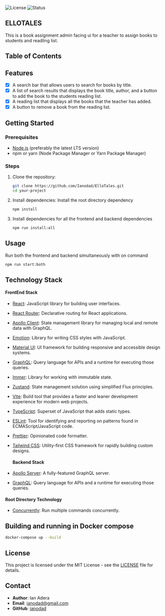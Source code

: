 ![License](https://img.shields.io/badge/license-MIT-blue.svg) ![Status](https://img.shields.io/badge/status-active-success.svg)

## ELLOTALES

This is a book assignment admin facing ui for a teacher to assign books to students and readling list.

## Table of Contents

## Features

- [x] A search bar that allows users to search for books by title.
- [x] A list of search results that displays the book title, author, and a button to add the book to the students reading list.
- [x] A reading list that displays all the books that the teacher has added.
- [x] A button to remove a book from the reading list.

## Getting Started

### Prerequisites

- [Node.js](https://nodejs.org/) (preferably the latest LTS version)
- npm or yarn (Node Package Manager or Yarn Package Manager)

### Steps

1. Clone the repository:
   ```sh
   git clone https://github.com/Ianodad/ElloTales.git
   cd your-project
   ```
2. Install dependencies:
   Install the root directory dependency
   ```sh
   npm install
   ```
3. Install dependencies for all the frontend and backend dependencies
   ```sh
   npm run install:all
   ```

## Usage

Run both the frontend and backend simultaneously with on command

```sh
npm run start:both
```

## Technology Stack

#### FrontEnd Stack

- [React](https://reactjs.org/): JavaScript library for building user interfaces.
- [React Router](https://reactrouter.com/): Declarative routing for React applications.
- [Apollo Client](https://www.apollographql.com/docs/react/): State management library for managing local and remote data with GraphQL.
- [Emotion](https://emotion.sh/docs/introduction): Library for writing CSS styles with JavaScript.
- [Material UI](https://mui.com/): UI framework for building responsive and accessible design systems.
- [GraphQL](https://graphql.org/): Query language for APIs and a runtime for executing those queries.
- [Immer](https://immerjs.github.io/immer/): Library for working with immutable state.
- [Zustand](https://zustand.surge.sh/): State management solution using simplified Flux principles.
- [Vite](https://vitejs.dev/): Build tool that provides a faster and leaner development experience for modern web projects.
- [TypeScript](https://www.typescriptlang.org/): Superset of JavaScript that adds static types.
- [ESLint](https://eslint.org/): Tool for identifying and reporting on patterns found in ECMAScript/JavaScript code.
- [Prettier](https://prettier.io/): Opinionated code formatter.
- [Tailwind CSS](https://tailwindcss.com/): Utility-first CSS framework for rapidly building custom designs.

  #### Backend Stack

- [Apollo Server](https://www.apollographql.com/docs/apollo-server/): A fully-featured GraphQL server.
- [GraphQL](https://graphql.org/): Query language for APIs and a runtime for executing those queries.

#### Root Directory Technology

- [Concurrently](https://www.npmjs.com/package/concurrently): Run multiple commands concurrently.

## Building and running in Docker compose

```sh
docker-compose up --build
```

## License

This project is licensed under the MIT License - see the [LICENSE](LICENSE) file for details.

## Contact

- **Author**: Ian Adera
- **Email**: ianodad@gmail.com
- **GitHub**: [ianodad](https://github.com/ianodad)

